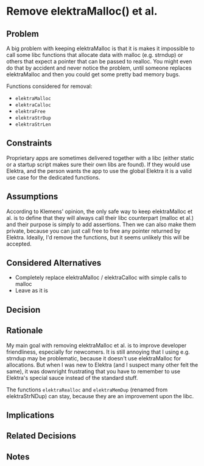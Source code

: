 # Remove elektraMalloc() et al.

## Problem

A big problem with keeping elektraMalloc is that it is makes it impossible to call some libc functions that allocate data with malloc (e.g. strndup) or others that expect a pointer that can be passed to realloc. You might even do that by accident and never notice the problem, until someone replaces elektraMalloc and then you could get some pretty bad memory bugs.

Functions considered for removal:

- `elektraMalloc`
- `elektraCalloc`
- `elektraFree`
- `elektraStrDup`
- `elektraStrLen`

## Constraints

Proprietary apps are sometimes delivered together with a libc (either static or a startup script makes sure their own libs are found). If they would use Elektra, and the person wants the app to use the global Elektra it is a valid use case for the dedicated functions.

## Assumptions

According to Klemens' opinion, the only safe way to keep elektraMalloc et al. is to define that they will always call their libc counterpart (malloc et al.) and their purpose is simply to add assertions. Then we can also make them private, because you can just call free to free any pointer returned by Elektra. Ideally, I'd remove the functions, but it seems unlikely this will be accepted.

## Considered Alternatives

- Completely replace elektraMalloc / elektraCalloc with simple calls to malloc
- Leave as it is

## Decision

## Rationale

My main goal with removing elektraMalloc et al. is to improve developer friendliness, especially for newcomers. It is still annoying that I using e.g. strndup may be problematic, because it doesn't use elektraMalloc for allocations. But when I was new to Elektra (and I suspect many other felt the same), it was downright frustrating that you have to remember to use Elektra's special sauce instead of the standard stuff.

The functions `elektraRealloc` and `elektraMemDup` (renamed from elektraStrNDup) can stay, because they are an improvement upon the libc.

## Implications

## Related Decisions

## Notes
